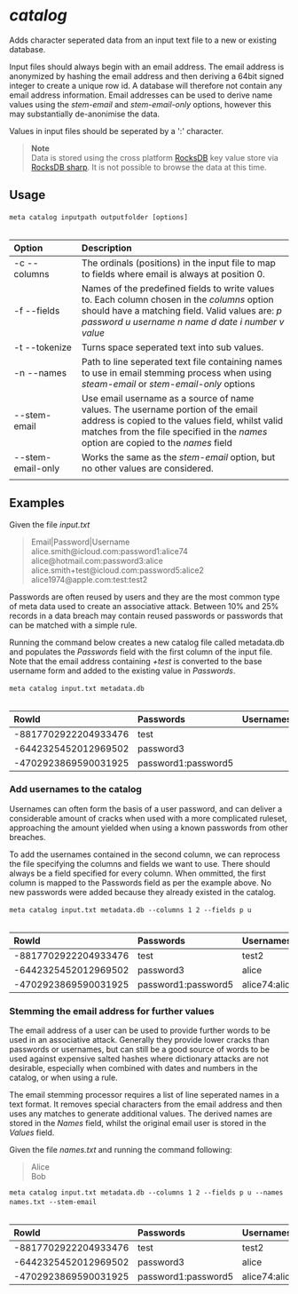 # *catalog*

Adds character seperated data from an input text file to a new or existing database.

Input files should always begin with an email address. The email address is anonymized by hashing the email address and then deriving a 64bit signed integer to create a unique row id. A database will therefore not contain any email address information. Email addresses can be used to derive name values using the *stem-email* and *stem-email-only* options, however this may substantially de-anonimise the data.

Values in input files should be seperated by a ':' character.

  > **Note**<br>
  > Data is stored using the cross platform [RocksDB](https://github.com/facebook/rocksdb) key value store via [RocksDB sharp](https://github.com/curiosity-ai/rocksdb-sharp). It is not possible to browse the data at this time.

## Usage

`meta catalog inputpath outputfolder [options]`
&nbsp;<br>
&nbsp;<br>

| Option | Description |
| :--- | :--- |
| -c --columns| The ordinals (positions) in the input file to map to fields where email is always at position 0.|
| -f --fields| Names of the predefined fields to write values to. Each column chosen in the *columns* option should have a matching field. Valid values are: *p password u username n name d date i number v value* |
| -t --tokenize| Turns space seperated text into sub values.|
| -n --names| Path to line seperated text file containing names to use in email stemming process when using *steam-email* or *stem-email-only* options|
| --stem-email| Use email username as a source of name values. The username portion of the email address is copied to the values field, whilst valid matches from the file specified in the *names* option are copied to the *names* field|
| --stem-email-only|Works the same as the *stem-email* option, but no other values are considered. |
| <img width=300> | |

 

## Examples
 
Given the file *input.txt*

>Email|Password|Username<br>
>alice.smith<span>@icloud.com:password1:alice74<br>
>alice<span>@hotmail.com:password3:alice<br>
>alice.smith+test<span>@icloud.com:password5:alice2<br>
>alice1974<span>@apple.com:test:test2<br>

Passwords are often reused by users and they are the most common type of meta data used to create an associative attack. Between 10% and 25% records in a data breach may contain reused passwords or passwords that can be matched with a simple rule.

Running the command below creates a new catalog file called metadata.db and populates the *Passwords* field with the first column of the input file. Note that the email address containing *+test* is converted to the base username form and added to the existing value in *Passwords*.

`meta catalog input.txt metadata.db`
&nbsp;<br>
&nbsp;<br>

| RowId | Passwords | Usernames | Names | Dates | Numbers | Values |
| :--- | :--- | :--- | :--- | :--- | :--- |  :--- |
|-8817702922204933476|test||||||		
|-6442325452012969502|password3||||||
|-4702923869590031925|password1:password5||||||					

### Add usernames to the catalog

Usernames can often form the basis of a user password, and can deliver a considerable amount of cracks when used with a more complicated ruleset, approaching the amount yielded when using a known passwords from other breaches.

To add the usernames contained in the second column, we can reprocess the file specifying the columns and fields we want to use. There should always be a field specified for every column. When ommitted, the first column is mapped to the Passwords field as per the example above. No new passwords were added because they already existed in the catalog.

`meta catalog input.txt metadata.db --columns 1 2 --fields p u`
&nbsp;<br>
&nbsp;<br>

| RowId | Passwords | Usernames | Names | Dates | Numbers | Values |
| :--- | :--- | :--- | :--- | :--- | :--- |  :--- |
|-8817702922204933476|test|test2|||||		
|-6442325452012969502|password3|alice|||||
|-4702923869590031925|password1:password5|alice74:alice2|||||			

### Stemming the email address for further values

The email address of a user can be used to provide further words to be used in an associative attack. Generally they provide lower cracks than passwords or usernames, but can still be a good source of words to be used against expensive salted hashes where dictionary attacks are not desirable, especially when combined with dates and numbers in the catalog, or when using a rule.

The email stemming processor requires a list of line seperated names in a text format. It removes special characters from the email address and then uses any matches to generate additional values. The derived names are stored in the *Names* field, whilst the original email user is stored in the *Values* field.

Given the file *names.txt* and running the command following:

>Alice<br>
>Bob<br>

`meta catalog input.txt metadata.db --columns 1 2 --fields p u --names names.txt --stem-email`
&nbsp;<br>
&nbsp;<br>

| RowId | Passwords | Usernames | Names | Dates | Numbers | Values |
| :--- | :--- | :--- | :--- | :--- | :--- |  :--- |
|-8817702922204933476|test|test2|alice||1974|alice1974|	
|-6442325452012969502|password3|alice|alice|||alice|
|-4702923869590031925|password1:password5|alice74:alice2|alice:smith|||alice.smith|			
